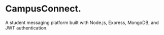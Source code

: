 # CampusConnect.
A student messaging platform built with Node.js, Express, MongoDB, and JWT authentication.
